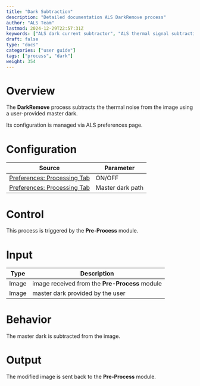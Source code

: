 ```yaml
---
title: "Dark Subtraction"
description: "Detailed documentation ALS DarkRemove process"
author: "ALS Team"
lastmod: 2024-12-29T22:57:31Z
keywords: ["ALS dark current subtractor", "ALS thermal signal subtraction"]
draft: false
type: "docs"
categories: ["user guide"]
tags: ["process", "dark"]
weight: 354
---
```


# Overview

The **DarkRemove** process subtracts the thermal noise from the image using a user-provided master dark.

Its configuration is managed via ALS preferences page.

# Configuration

| Source                                                                         | Parameter             |
|--------------------------------------------------------------------------------|-----------------------|
| [Preferences: Processing Tab](../../../preferences/processing/#dark-remove)    | ON/OFF                |
| [Preferences: Processing Tab](../../../preferences/processing/#dark-remove)    | Master dark path      |

# Control

This process is triggered by the **Pre-Process** module.

# Input

| Type  | Description                                  |
|-------|----------------------------------------------|
| Image | image received from the **Pre-Process** module |
| Image | master dark provided by the user             |

# Behavior

The master dark is subtracted from the image.

# Output

The modified image is sent back to the **Pre-Process** module.